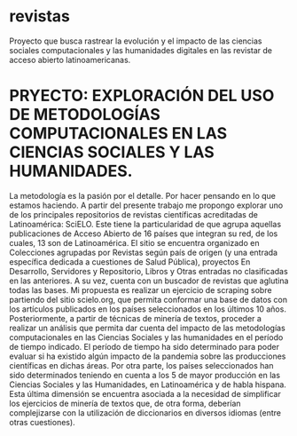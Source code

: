 # revistas
Proyecto que busca rastrear la evolución y el impacto de las ciencias sociales computacionales y las humanidades digitales en las revistar de acceso abierto latinoamericanas.

# PRYECTO: EXPLORACIÓN DEL USO DE METODOLOGÍAS COMPUTACIONALES EN LAS CIENCIAS SOCIALES Y LAS HUMANIDADES.
La metodología es la pasión por el detalle. Por hacer pensando en lo que estamos haciendo.
A partir del presente trabajo me propongo explorar uno de los principales repositorios de revistas científicas acreditadas de Latinoamérica: SciELO. Este tiene la particularidad de que agrupa aquellas publicaciones de Acceso Abierto de 16 países que integran su red, de los cuales, 13 son de Latinoamérica.
El sitio se encuentra organizado en Colecciones agrupadas por Revistas según país de origen (y una entrada específica dedicada a cuestiones de Salud Pública), proyectos En Desarrollo, Servidores y Repositorio, Libros y Otras entradas no clasificadas en las anteriores. A su vez, cuenta con un buscador de revistas que aglutina todas las bases.
Mi propuesta es realizar un ejercicio de scraping sobre partiendo del sitio scielo.org, que permita conformar una base de datos con los artículos publicados en los países seleccionados en los últimos 10 años. Posteriormente, a partir de técnicas de minería de textos, proceder a realizar un análisis que permita dar cuenta del impacto de las metodologías computacionales en las Ciencias Sociales y las humanidades en el período de tiempo indicado.
El período de tiempo ha sido determinado para poder evaluar si ha existido algún impacto de la pandemia sobre las producciones científicas en dichas áreas.
Por otra parte, los países seleccionados han sido determinados teniendo en cuenta a los 5 de mayor producción en las Ciencias Sociales y las Humanidades, en Latinoamérica y de habla hispana. Esta última dimensión se encuentra asociada a la necesidad de simplificar los ejercicios de minería de textos que, de otra forma, deberían complejizarse con la utilización de diccionarios en diversos idiomas (entre otras cuestiones).
